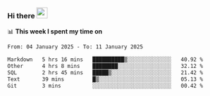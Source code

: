 ### Hi there <a href="https://www.gautamkrishnar.com/"><img src="https://media.giphy.com/media/hvRJCLFzcasrR4ia7z/giphy.gif" width="25px"></a>

📊 **This week I spent my time on**

<!--START_SECTION:waka-->

```txt
From: 04 January 2025 - To: 11 January 2025

Markdown   5 hrs 16 mins   ██████████▒░░░░░░░░░░░░░░   40.92 %
Other      4 hrs 8 mins    ████████░░░░░░░░░░░░░░░░░   32.12 %
SQL        2 hrs 45 mins   █████▒░░░░░░░░░░░░░░░░░░░   21.42 %
Text       39 mins         █▒░░░░░░░░░░░░░░░░░░░░░░░   05.13 %
Git        3 mins          ░░░░░░░░░░░░░░░░░░░░░░░░░   00.42 %
```

<!--END_SECTION:waka-->

